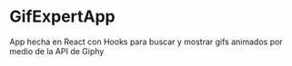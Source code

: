 # GifExpertApp

App hecha en React con Hooks para buscar y mostrar gifs animados por medio de la API de Giphy